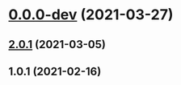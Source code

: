# [0.0.0-dev](https://github.com/AlexRogalskiy/quotes/compare/v2.0.1...v0.0.0-dev) (2021-03-27)



## [2.0.1](https://github.com/AlexRogalskiy/quotes/compare/2.0.1...v2.0.1) (2021-03-05)



## 1.0.1 (2021-02-16)



